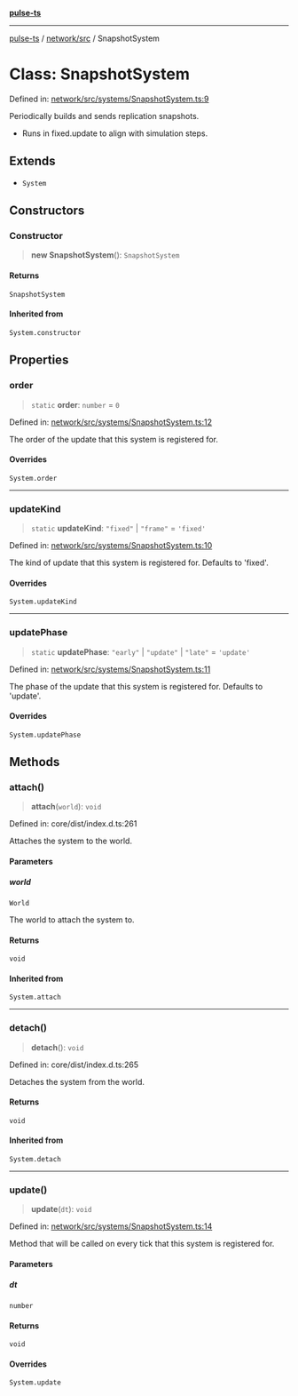[**pulse-ts**](../../../README.md)

***

[pulse-ts](../../../README.md) / [network/src](../README.md) / SnapshotSystem

# Class: SnapshotSystem

Defined in: [network/src/systems/SnapshotSystem.ts:9](https://github.com/jlehett/pulse-ts/blob/95f7e0ab0aafbcd2aad691251c554317b3dfe19c/packages/network/src/systems/SnapshotSystem.ts#L9)

Periodically builds and sends replication snapshots.

- Runs in fixed.update to align with simulation steps.

## Extends

- `System`

## Constructors

### Constructor

> **new SnapshotSystem**(): `SnapshotSystem`

#### Returns

`SnapshotSystem`

#### Inherited from

`System.constructor`

## Properties

### order

> `static` **order**: `number` = `0`

Defined in: [network/src/systems/SnapshotSystem.ts:12](https://github.com/jlehett/pulse-ts/blob/95f7e0ab0aafbcd2aad691251c554317b3dfe19c/packages/network/src/systems/SnapshotSystem.ts#L12)

The order of the update that this system is registered for.

#### Overrides

`System.order`

***

### updateKind

> `static` **updateKind**: `"fixed"` \| `"frame"` = `'fixed'`

Defined in: [network/src/systems/SnapshotSystem.ts:10](https://github.com/jlehett/pulse-ts/blob/95f7e0ab0aafbcd2aad691251c554317b3dfe19c/packages/network/src/systems/SnapshotSystem.ts#L10)

The kind of update that this system is registered for.
Defaults to 'fixed'.

#### Overrides

`System.updateKind`

***

### updatePhase

> `static` **updatePhase**: `"early"` \| `"update"` \| `"late"` = `'update'`

Defined in: [network/src/systems/SnapshotSystem.ts:11](https://github.com/jlehett/pulse-ts/blob/95f7e0ab0aafbcd2aad691251c554317b3dfe19c/packages/network/src/systems/SnapshotSystem.ts#L11)

The phase of the update that this system is registered for.
Defaults to 'update'.

#### Overrides

`System.updatePhase`

## Methods

### attach()

> **attach**(`world`): `void`

Defined in: core/dist/index.d.ts:261

Attaches the system to the world.

#### Parameters

##### world

`World`

The world to attach the system to.

#### Returns

`void`

#### Inherited from

`System.attach`

***

### detach()

> **detach**(): `void`

Defined in: core/dist/index.d.ts:265

Detaches the system from the world.

#### Returns

`void`

#### Inherited from

`System.detach`

***

### update()

> **update**(`dt`): `void`

Defined in: [network/src/systems/SnapshotSystem.ts:14](https://github.com/jlehett/pulse-ts/blob/95f7e0ab0aafbcd2aad691251c554317b3dfe19c/packages/network/src/systems/SnapshotSystem.ts#L14)

Method that will be called on every tick that this system is registered for.

#### Parameters

##### dt

`number`

#### Returns

`void`

#### Overrides

`System.update`
